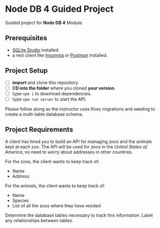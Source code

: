 # Node DB 4 Guided Project

Guided project for **Node DB 4** Module.

## Prerequisites

- [SQLite Studio](https://sqlitestudio.pl/index.rvt?act=download) installed.
- a rest client like [Insomnia](https://insomnia.rest/download/) or [Postman](https://www.getpostman.com/downloads/) installed.

## Project Setup

- [ ] **import** and clone this repository.
- [ ] **CD into the folder** where you cloned **your version**.
- [ ] type `npm i` to download dependencies.
- [ ] type `npm run server` to start the API.

Please follow along as the instructor uses Knex migrations and seeding to create a multi-table database schema.

## Project Requirements

A client has hired you to build an API for managing zoos and the animals kept at each zoo. The API will be used for zoos in the _United States of America_, no need to worry about addresses in other countries.

For the zoos, the client wants to keep track of:

- Name
- Address

For the animals, the client wants to keep track of:

- Name
- Species
- List of all the zoos where they have resided

Determine the database tables necessary to track this information. Label any relationships between tables.
